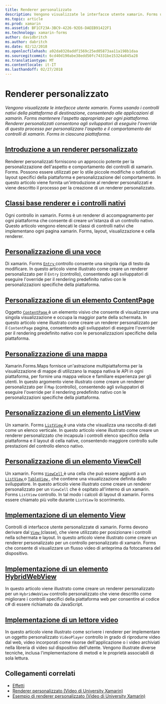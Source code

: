 ```yaml
---
title: Renderer personalizzato
description: Vengono visualizzate le interfacce utente xamarin. Forms usando i controlli nativi della piattaforma di destinazione, consentendo alle applicazioni di xamarin. Forms mantenere l'aspetto appropriato per ogni piattaforma. Renderer personalizzati consentono agli sviluppatori di eseguire l'override di questo processo per personalizzare l'aspetto e il comportamento dei controlli di xamarin. Forms in ciascuna piattaforma.
ms.topic: article
ms.prod: xamarin
ms.assetid: BF1CF23A-3BC9-4226-92E6-DAEEB91422F1
ms.technology: xamarin-forms
author: davidbritch
ms.author: dabritch
ms.date: 02/12/2018
ms.openlocfilehash: a92da0320addf1569c25ed05873aa11a198b1daa
ms.sourcegitcommit: 6cd40d190abe38edd50fc74331be15324a845a28
ms.translationtype: MT
ms.contentlocale: it-IT
ms.lasthandoff: 02/27/2018
---
```

# <a name="custom-renderers"></a>Renderer personalizzato

_Vengono visualizzate le interfacce utente xamarin. Forms usando i controlli nativi della piattaforma di destinazione, consentendo alle applicazioni di xamarin. Forms mantenere l'aspetto appropriato per ogni piattaforma. Renderer personalizzati consentono agli sviluppatori di eseguire l'override di questo processo per personalizzare l'aspetto e il comportamento dei controlli di xamarin. Forms in ciascuna piattaforma._

## <a name="introduction-to-custom-renderersintroductionmd"></a>[Introduzione a un renderer personalizzato](introduction.md)

Renderer personalizzati forniscono un approccio potente per la personalizzazione dell'aspetto e comportamento dei controlli di xamarin. Forms. Possono essere utilizzati per lo stile piccole modifiche o sofisticati layout specifici della piattaforma e personalizzazione del comportamento. In questo articolo viene fornita un'introduzione al renderer personalizzati e viene descritto il processo per la creazione di un renderer personalizzato.

## <a name="renderer-base-classes-and-native-controlsrenderersmd"></a>[Classi base renderer e i controlli nativi](renderers.md)

Ogni controllo in xamarin. Forms è un renderer di accompagnamento per ogni piattaforma che consente di creare un'istanza di un controllo nativo. Questo articolo vengono elencati le classi di controlli nativi che implementano ogni pagina xamarin. Forms, layout, visualizzazione e cella renderer.

## <a name="customizing-an-entryentrymd"></a>[Personalizzazione di una voce](entry.md)

Di xamarin. Forms [ `Entry` ](https://developer.xamarin.com/api/type/Xamarin.Forms.Entry/) controllo consente una singola riga di testo da modificare. In questo articolo viene illustrato come creare un renderer personalizzato per il `Entry` (controllo), consentendo agli sviluppatori di eseguire l'override per il rendering predefinito nativo con le personalizzazioni specifiche della piattaforma.

## <a name="customizing-a-contentpagecontentpagemd"></a>[Personalizzazione di un elemento ContentPage](contentpage.md)

Oggetto [ `ContentPage` ](https://developer.xamarin.com/api/type/Xamarin.Forms.ContentPage/) è un elemento visivo che consente di visualizzare una singola visualizzazione e occupa la maggior parte della schermata. In questo articolo viene illustrato come creare un renderer personalizzato per il `ContentPage` pagina, consentendo agli sviluppatori di eseguire l'override per il rendering predefinito nativo con le personalizzazioni specifiche della piattaforma.

## <a name="customizing-a-mapmapindexmd"></a>[Personalizzazione di una mappa](map/index.md)

Xamarin.Forms.Maps fornisce un'astrazione multipiattaforma per la visualizzazione di mappe di utilizzano la mappa nativa le API in ogni piattaforma, per fornire una mappa veloce e familiare esperienza per gli utenti. In questo argomento viene illustrato come creare un renderer personalizzato per il `Map` (controllo), consentendo agli sviluppatori di eseguire l'override per il rendering predefinito nativo con le personalizzazioni specifiche della piattaforma.

## <a name="customizing-a-listviewlistviewmd"></a>[Personalizzazione di un elemento ListView](listview.md)

Un xamarin. Forms [ `ListView` ](https://developer.xamarin.com/api/type/Xamarin.Forms.ListView/) è una vista che visualizza una raccolta di dati come un elenco verticale. In questo articolo viene illustrato come creare un renderer personalizzato che incapsula i controlli elenco specifico della piattaforma e il layout di cella native, consentendo maggiore controllo sulle prestazioni del controllo elenco nativo.

## <a name="customizing-a-viewcellviewcellmd"></a>[Personalizzazione di un elemento ViewCell](viewcell.md)

Un xamarin. Forms [ `ViewCell` ](https://developer.xamarin.com/api/type/Xamarin.Forms.ViewCell/) è una cella che può essere aggiunti a un [ `ListView` ](https://developer.xamarin.com/api/type/Xamarin.Forms.ListView/) o [ `TableView` ](https://developer.xamarin.com/api/type/Xamarin.Forms.TableView/), che contiene una visualizzazione definita dallo sviluppatore. In questo articolo viene illustrato come creare un renderer personalizzato per un `ViewCell` che è ospitato all'interno di un xamarin. Forms `ListView` controllo. In tal modo i calcoli di layout di xamarin. Forms essere chiamato più volte durante `ListView` lo scorrimento.

## <a name="implementing-a-viewviewmd"></a>[Implementazione di un elemento View](view.md)

Controlli di interfacce utente personalizzate di xamarin. Forms devono derivare dal [ `View` ](https://developer.xamarin.com/api/type/Xamarin.Forms.View/) (classe), che viene utilizzato per posizionare i controlli nella schermata e layout. In questo articolo viene illustrato come creare un renderer personalizzato per un controllo personalizzato di xamarin. Forms che consente di visualizzare un flusso video di anteprima da fotocamera del dispositivo.

## <a name="implementing-a-hybridwebviewhybridwebviewmd"></a>[Implementazione di un elemento HybridWebView](hybridwebview.md)

In questo articolo viene illustrato come creare un renderer personalizzato per un `HybridWebView` controllo personalizzato che viene descritto come migliorare i controlli specifici della piattaforma web per consentire al codice c# di essere richiamato da JavaScript.

## <a name="implementing-a-video-playervideo-playerindexmd"></a>[Implementazione di un lettore video](video-player/index.md)

In questo articolo viene illustrato come scrivere i renderer per implementare un oggetto personalizzato `VideoPlayer` controllo in grado di riprodurre video dal web, video incorporati come risorse dell'applicazione o i video archiviati nella libreria di video sul dispositivo dell'utente. Vengono illustrate diverse tecniche, inclusa l'implementazione di metodi e le proprietà associabili di sola lettura. 


## <a name="related-links"></a>Collegamenti correlati

- [Effetti](~/xamarin-forms/app-fundamentals/effects/index.md)
- [Renderer personalizzato (Video di University Xamarin)](https://developer.xamarin.com/videos/cross-platform/xamarinforms-custom-renderers/)
- [Esempio di renderer personalizzato (Video di University Xamarin)](http://bit.ly/xf-customrenderer)
